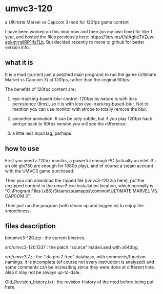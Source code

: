 # umvc3-120
a Ultimate Marvel vs Capcom 3 mod for 120fps game content

I have been worked on this mod now and then (on my own time) for like 1 year, and hosted the files previously here: https://1drv.ms/f/s!AgheTV2uw-epkmrrniIRP1jfs7Lb. But decided recently to move to github for better version info.

## what it is
It is a mod (current just a patched main program) to run the game (Ultimate Marvel vs Capcom 3) at 120fps, rather than the original 60fps.

The benefits of 120fps content are:

1. eye-tracking-based-blur control: 120fps by nature is with less persistence (8ms), so it is with less eye-tracking-based-blur. Not to mention you can use monitor with strobe to totally remove the blur.

2. smoother animation. It can be only subtle, but if you play 120fps hack and go back to 60fps version you will see the difference.

3. a little less input lag, perhaps.

## how to use
First you need a 120hz monitor, a powerful enough PC (actually an intel i3 + an old gtx750 are enough for 1080p play), and of course a steam account with the UMVC3 game purchased.

Then you can download the zipped file (umvc3-120.zip here), put the unzipped content in the umvc3.exe installation location, which normally is "C:\Program Files (x86)\Steam\steamapps\common\ULTIMATE MARVEL VS. CAPCOM 3".

Then just run the program (with steam up and logged in) to enjoy the smoothness.

## files description
binumvc3-120.zip           : the current binaries.

src/umvc3-120.1337         : the patch "source" made/used with x64dbg.

src/umvc3.7z               : the "ida pro 7 free" database, with comments/function-namings. It is incomplete (of course not every instruction is analyzed) and some comments can be misleading since they were done at different time. Also it may not be always up-to-date.

Old\_Revision\_history.txt   : the revision-history of the mod before being put here.
